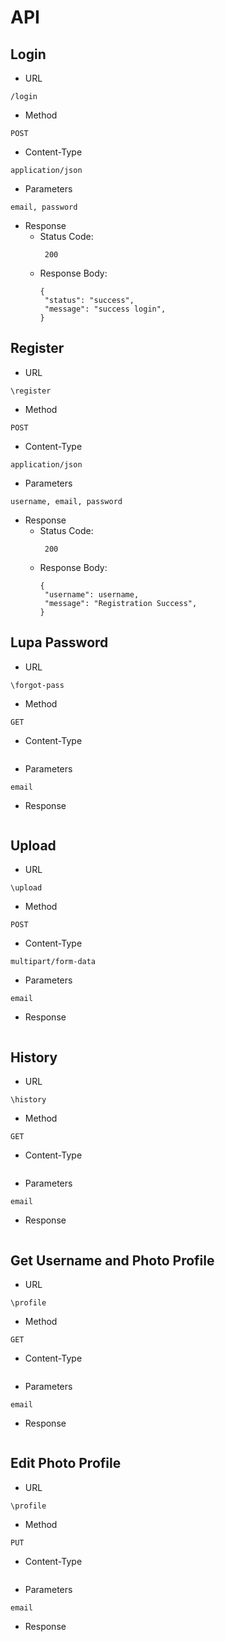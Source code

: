 # API
## Login ##
 * URL
 ```
 /login
 ```
 * Method
 ```
 POST
 ```
 * Content-Type
 ```
 application/json
 ```
 * Parameters
 ```
 email, password
 ```
 * Response
    * Status Code:
      ```
       200
      ```
    * Response Body:
      ```
      {
       "status": "success",
       "message": "success login",
      }
      ```
## Register ##
* URL
 ```
 \register
 ```
 * Method
 ```
 POST
 ```
 * Content-Type
 ```
 application/json
 ```
 * Parameters
 ```
 username, email, password
 ```
 * Response
    * Status Code:
      ```
       200
      ```
    * Response Body:
      ```
      {
       "username": username,
       "message": "Registration Success",
      }
      ```
## Lupa Password ##
 * URL
 ```
 \forgot-pass
 ```
 * Method
 ```
 GET
 ```
 * Content-Type
 ```
 ```
 * Parameters
 ```
 email
 ```
 * Response
 ```
 ```
## Upload ##
* URL
 ```
 \upload
 ```
 * Method
 ```
 POST
 ```
 * Content-Type
 ```
 multipart/form-data
 ```
 * Parameters
 ```
 email
 ```
 * Response
 ```
 ```
## History ##
* URL
 ```
 \history
 ```
 * Method
 ```
 GET
 ```
 * Content-Type
 ```
 ```
 * Parameters
 ```
 email
 ```
 * Response
 ```
 ```

## Get Username and Photo Profile  ##
* URL
 ```
 \profile
 ```
 * Method
 ```
 GET
 ```
 * Content-Type
 ```
 ```
 * Parameters
 ```
 email
 ```
 * Response
 ```
 ```
 ## Edit Photo Profile  ##
* URL
 ```
 \profile
 ```
 * Method
 ```
 PUT
 ```
 * Content-Type
 ```
 ```
 * Parameters
 ```
 email
 ```
 * Response
 ```
 ```
